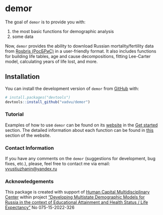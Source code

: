 
<!-- README.md is generated from README.Rmd. Please edit that file -->

# demor

The goal of `demor` is to provide you with:  
1. the most basic functions for demographic analysis  
2. some data

Now, `demor` provides the ability to download Russian
mortality/fertility data from [Rosbris
(РосБРиС)](http://demogr.nes.ru/index.php/ru/demogr_indicat/data) in a
user-friendly format. It also includes functions for building life
tables, age and cause decompositions, fitting Lee-Carter model,
calculating years of life lost, and more.

## Installation

You can install the development version of `demor` from
[GitHub](https://github.com/) with:

``` r
# install.packages("devtools")
devtools::install_github("vadvu/demor")
```

### Tutorial

Examples of how to use `demor` can be found on its
[website](https://vadvu.github.io/demor/) in the [Get
started](https://vadvu.github.io/demor/articles/demor.html) section. The
detailed information about each function can be found in
[this](https://vadvu.github.io/demor/reference/index.html) section of
the website.

### Contact Information

If you have any comments on the `demor` (suggestions for development,
bug fixes, etc.), please, feel free to contact me via email:
<vvustiuzhanin@yandex.ru>

### Acknowledgements

This package is created with support of [Human Capital Multidisciplinary
Center](https://ncmu.hse.ru/en/) within project [“Developing Multistate
Demographic Models for Russia in the context of Educational Attainment
and Health Status / Life
Expectancy”](https://ncmu.hse.ru/en/programme-2-1-4/) No 075-15-2022-326
